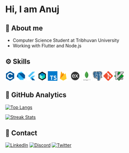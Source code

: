 # Hi, I am Anuj

## 📖 About me

- Computer Science Student at Tribhuvan University
- Working with Flutter and Node.js

## ⚙️ Skills

<code><img height="30" src="assets/c.png" title="C"></code>
<code><img height="30" src="assets/dart.png" title="Dart"></code>
<code><img height="30" src="assets/flutter.png" title="Flutter"></code>
<code><img height="30" src="assets/bloc.png" title="Flutter BLoC"></code>
<code><img height="30" src="assets/ts.png" title="TypeScript"></code>
<code><img height="30" src="assets/firebase.png" title="Firebase"></code>
<code><img height="30" src="assets/express.png" title="Express.js"></code>
<code><img height="30" src="assets/mongo.png" title="MongoDB"></code>
<code><img height="30" src="assets/postgre.png"  title="PostgreSQL"></code>
<code><img height="30" src="assets/git.png"  title="Git"></code>
<code><img height="30" src="assets/vim.png"  title="Vim"></code>

## 📑 GitHub Analytics

[![Top Langs](https://github-readme-stats.vercel.app/api/top-langs/?username=edr3x&layout=compact&theme=dark&hide=cmake,html)](https://anujdhungana.com.np)

[![Streak Stats](https://github-readme-streak-stats.herokuapp.com/?user=EDR3X&theme=dark)](https://anujdhungana.com.np)

## 🤙 Contact

[![LinkedIn](https://img.shields.io/badge/LinkedIn-0077B5?style=for-the-badge&logo=linkedin&logoColor=white)](https://www.linkedin.com/in/anuj-dhungana-a1535b227/)
[![Discord](https://img.shields.io/badge/Discord-7289DA?style=for-the-badge&logo=discord&logoColor=white)](https://discordapp.com/users/527842204396552202)
[![Twitter](https://img.shields.io/badge/Twitter-1DA1F2?style=for-the-badge&logo=twitter&logoColor=white)](https://twitter.com/theanuz)

